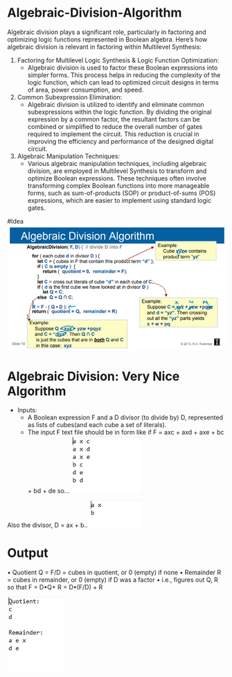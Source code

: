 # Algebraic-Division-Algorithm
Algebraic division plays a significant role, particularly in factoring and optimizing logic functions represented in Boolean algebra. Here’s how algebraic division is relevant in factoring within Multilevel Synthesis:
1. Factoring for Multilevel Logic Synthesis & Logic Function Optimization:
   - Algebraic division is used to factor these Boolean expressions into simpler forms. This process helps in reducing the complexity of the logic function, which can lead to 
     optimized circuit designs in terms of area, power consumption, and speed.
2. Common Subexpression Elimination:
   - Algebraic division is utilized to identify and eliminate common subexpressions within the logic function. By dividing the original expression by a common factor, the 
     resultant factors can be combined or simplified to reduce the overall number of gates required to implement the circuit. This reduction is crucial in improving the 
     efficiency and performance of the designed digital circuit.
3. Algebraic Manipulation Techniques:
   - Various algebraic manipulation techniques, including algebraic division, are employed in Multilevel Synthesis to transform and optimize Boolean expressions. These 
     techniques often involve transforming complex Boolean functions into more manageable forms, such as sum-of-products (SOP) or product-of-sums (POS) expressions, which are 
     easier to implement using standard logic gates.

#Idea
![](https://github.com/3a3del/Algebraic-Division-Algorithm/blob/main/temp2.PNG)                    

# Algebraic Division: Very Nice Algorithm
- Inputs:
  - A Boolean expression F and a D divisor (to divide by) D, represented as lists of cubes(and each cube a set of literals).
  - The input F text file should be in form like if F = axc + axd + axe + bc + bd + de so...
![](https://github.com/3a3del/Algebraic-Division-Algorithm/blob/main/temp.PNG)

Also the divisor, D = ax + b..
![](https://github.com/3a3del/Algebraic-Division-Algorithm/blob/main/temp3.PNG)

# Output 
   • Quotient Q = F/D = cubes in quotient, or 0 (empty) if none 
   • Remainder R = cubes in remainder, or 0 (empty) if D was a factor 
   • i.e., figures out Q, R so that F = D•Q+ R = D•(F/D) + R 
   
![](https://github.com/3a3del/Algebraic-Division-Algorithm/blob/main/ouput.PNG)
                        
  
                                        
  
  
